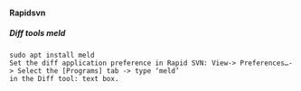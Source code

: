 #### Rapidsvn

##### Diff tools *meld*
```
sudo apt install meld
Set the diff application preference in Rapid SVN: View-> Preferences…-> Select the [Programs] tab -> type ‘meld’ 
in the Diff tool: text box.
```
